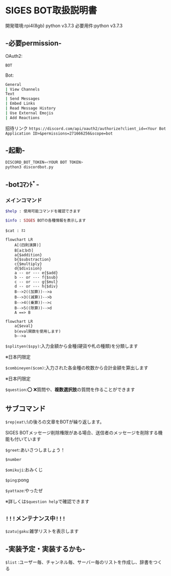 # SIGES BOT取扱説明書

開発環境:rpi4(8gb) python v3.7.3
必要用件:python v3.7.3

## -必要permission-

OAuth2:

```bash
BOT
```

Bot:

```bash
General
| View Channels
Text
| Send Messages
| Embed Links
| Read Message History
| Use External Emojis
| Add Reactions
```

招待リンク `https://discord.com/api/oauth2/authorize?client_id=<Your Bot Application ID>&permissions=271666256&scope=bot`

## -起動-

```python
DISCORD_BOT_TOKEN=<YOUR BOT TOKEN>
python3 discordbot.py
```

## -botｺﾏﾝﾄﾞ-

### メインコマンド

```Ruby
$help : 使用可能コマンドを確認できます
```

```Ruby
$info : SIGES BOTの各種情報を表示します
```

```Rb
$cat : ﾈｺ
```

```mermaid
flowchart LR
    A[(四則演算)]
    B[aとbの]
    a{$addition}
    b{$substraction}
    c{$multiply}
    d{$division}
    a -- or --- e{$add}
    b -- or --- f{$sub}
    c -- or --- g{$mul}
    d -- or --- h{$div}
    B-->2((加算))-->a
    B-->3((減算))-->b
    B-->4((乗算))-->c
    B-->5((除算))-->d
    A ==> B
```

```mermaid
flowchart LR
    a{$eval}
    b(eval関数を使用します)
    b-->a
```

`$splityen($spy)`:入力金額から金種(硬貨や札の種類)を分類します

※日本円限定

`$combineyen($com)`:入力された各金種の枚数から合計金額を算出します

※日本円限定

`$question`:⭕ ❌質問や、**複数選択肢**の質問を作ることができます

## サブコマンド

`$rep|eat\`:\の後ろの文章をBOTが繰り返します。

SIGES BOTメッセージ削除権限がある場合、送信者のメッセージを削除する機能も付いています

`$greet`:あいさつしましょう！

`$number`

`$omikuji`:おみくじ

`$ping`:pong

`$yattaze`:やったぜ

※詳しくは`$question help`で確認できます

## `!!!メンテナンス中!!!`

`$zatu|gaku`:雑学リストを表示します

## -実装予定・実装するかも-

`$list` :ユーザー毎、チャンネル毎、サーバー毎のリストを作成し、辞書をつくる
